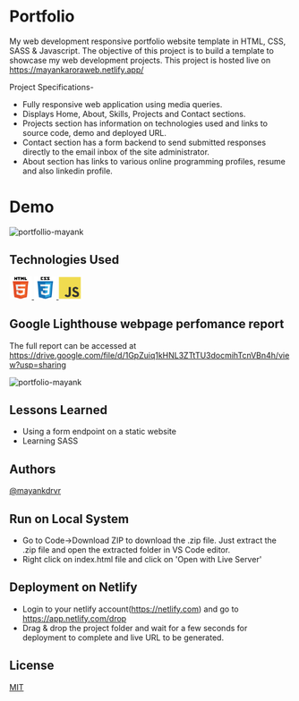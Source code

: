 # Portfolio

My web development responsive portfolio website template in HTML, CSS, SASS & Javascript. The objective of this project is to build a template to showcase my web development projects. This project is hosted live on https://mayankaroraweb.netlify.app/

Project Specifications-
- Fully responsive web application using media queries.
- Displays Home, About, Skills, Projects and Contact sections.
- Projects section has information on technologies used and links to source code, demo and deployed URL.
- Contact section has a form backend to send submitted responses directly to the email inbox of the site administrator.
- About section has links to various online programming profiles, resume and also linkedin profile.

# Demo

![portfollio-mayank](https://user-images.githubusercontent.com/87348490/149505328-719c9e38-4b56-4bcd-87d3-d73bb8a4ee60.gif)

## Technologies Used

<a href="https://www.w3.org/html/" target="_blank" rel="noreferrer"> <img src="https://raw.githubusercontent.com/devicons/devicon/master/icons/html5/html5-original-wordmark.svg" alt="html5" width="40" height="40"/> </a>
<a href="https://www.w3schools.com/css/" target="_blank" rel="noreferrer"> <img src="https://raw.githubusercontent.com/devicons/devicon/master/icons/css3/css3-original-wordmark.svg" alt="css3" width="40" height="40"/> </a> 
<a href="https://developer.mozilla.org/en-US/docs/Web/JavaScript" target="_blank" rel="noreferrer"> <img src="https://raw.githubusercontent.com/devicons/devicon/master/icons/javascript/javascript-original.svg" alt="javascript" width="40" height="40"/> </a>


## Google Lighthouse webpage perfomance report 

The full report can be accessed at https://drive.google.com/file/d/1GpZuiq1kHNL3ZTtTU3docmihTcnVBn4h/view?usp=sharing

![portfolio-mayank](https://user-images.githubusercontent.com/87348490/149521620-3d6ec894-a8c6-4269-a9b2-10ba1118deec.png)

## Lessons Learned

- Using a form endpoint on a static website 
- Learning SASS

## Authors

[@mayankdrvr](https://www.github.com/mayankdrvr)

## Run on Local System

- Go to Code->Download ZIP to download the .zip file. Just extract the .zip file and open the extracted folder in VS Code editor.
- Right click on index.html file and click on 'Open with Live Server'

## Deployment on Netlify

- Login to your netlify account(https://netlify.com) and go to https://app.netlify.com/drop
- Drag & drop the project folder and wait for a few seconds for deployment to complete and live URL to be generated.

## License

[MIT](https://choosealicense.com/licenses/mit/)
